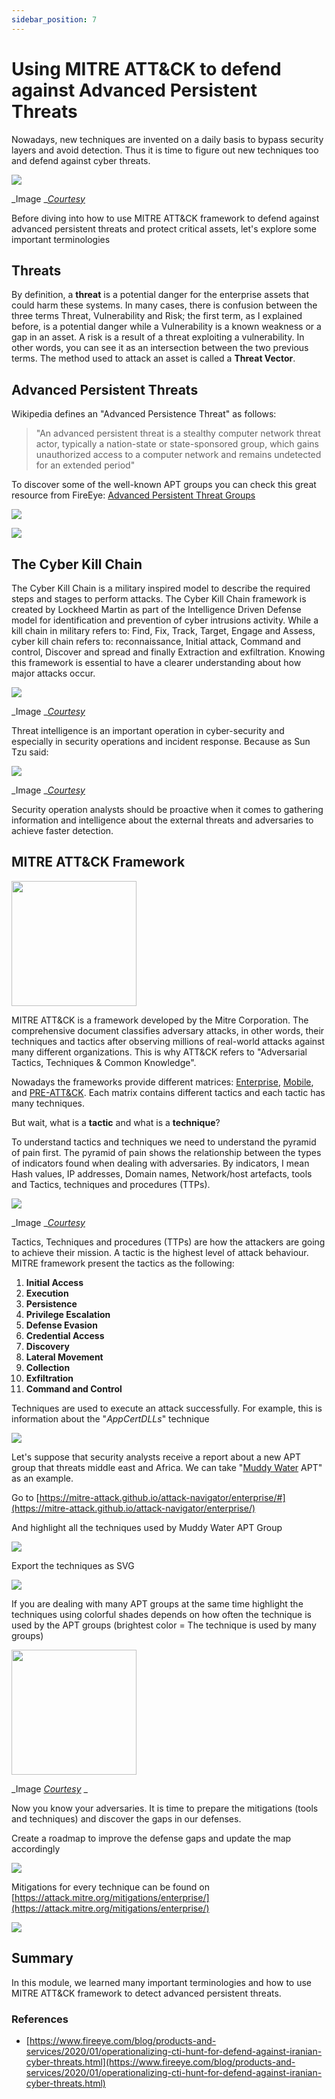 ```yaml
---
sidebar_position: 7
---
```


# Using MITRE ATT&CK to defend against Advanced Persistent Threats

Nowadays, new techniques are invented on a daily basis to bypass security layers and avoid detection. Thus it is time to figure out new techniques too and defend against cyber threats.

![](https://base.imgix.net/files/base/ebm/tdworld/image/2019/04/tdworld_13685_cyberattack_matejmo.png?auto=format&amp;fit=crop&amp;h=432&amp;w=768)

_Image _[_Courtesy_](https://base.imgix.net/files/base/ebm/tdworld/image/2019/04/tdworld_13685_cyberattack_matejmo.png?auto=format&amp;fit=crop&amp;h=432&amp;w=768)

Before diving into how to use MITRE ATT&amp;CK framework to defend against advanced persistent threats and protect critical assets, let&#39;s explore some important terminologies

##  Threats 


By definition, a  **threat**  is a potential danger for the enterprise assets that could harm these systems. In many cases, there is confusion between the three terms Threat, Vulnerability and Risk; the first term, as I explained before, is a potential danger while a Vulnerability is a known weakness or a gap in an asset. A risk is a result of a threat exploiting a vulnerability. In other words, you can see it as an intersection between the two previous terms. The method used to attack an asset is called a  **Threat Vector**.

## Advanced Persistent Threats 

Wikipedia defines an &quot;Advanced Persistence Threat&quot; as follows:

> "An advanced persistent threat is a stealthy computer network threat actor, typically a nation-state or state-sponsored group, which gains unauthorized access to a computer network and remains undetected for an extended period"

To discover some of the well-known APT groups you can check this great resource from FireEye: [Advanced Persistent Threat Groups](https://www.fireeye.com/current-threats/apt-groups.html)

![](https://lh4.googleusercontent.com/TCVMwDJMikRxMYcpfTntHg-M0FVI6ywuriDY6bfRP80NhoE88Mmv_t6T6fXFOBPxnwTe7ooGyb8hvVSxdmBCNnPPfbbgEws_tZDqRrZpz95p_vh5sOOvgvKdq1mPCxUoprgz6ik)

![](https://lh6.googleusercontent.com/ZThxerykAyaiXocODKqI8QEGo3m05SOHSZIbOdV1j3Rz4wnUVQTkrP6eHjmn0DgXEv5f0Ed249mR-Hxci3_hKQN5g52tL2CnNg7bXkATMr6qf7ERSPK5ribQ0N1xUo8L484KGBA)

##  The Cyber Kill Chain 

The Cyber Kill Chain is a military inspired model to describe the required steps and stages to perform attacks. The Cyber Kill Chain framework is created by Lockheed Martin as part of the Intelligence Driven Defense model for identification and prevention of cyber intrusions activity. While a kill chain in military refers to: Find, Fix, Track, Target, Engage and Assess, cyber kill chain refers to: reconnaissance, Initial attack, Command and control, Discover and spread and finally Extraction and exfiltration. Knowing this framework is essential to have a clearer understanding about how major attacks occur.

![](http://www.go4hosting.com/image/blog/AttivoNetworks_KillChain2.png)

_Image _[_Courtesy_](http://www.go4hosting.com/image/blog/AttivoNetworks_KillChain2.png)

Threat intelligence is an important operation in cyber-security and especially in security operations and incident response. Because as Sun Tzu said:

![](https://www.fortinet.com/content/dam/fortinet-blog/article-images/individual-images/AbqKCT0.jpg)

_Image _[_Courtesy_](https://www.fortinet.com/content/dam/fortinet-blog/article-images/individual-images/AbqKCT0.jpg)

Security operation analysts should be proactive when it comes to gathering information and intelligence about the external threats and adversaries to achieve faster detection.

##  MITRE ATT&amp;CK Framework 

<img src="https://lh4.googleusercontent.com/2Hkbqi1hUwm1O8Gyx1xSR8k6E-bWDW_BPBLZbUAAiy6-tzJRk29mm8Af1ByvJIwQQco17ae-2-Ie8Ud3nX4kjv6Tr0rZPQbNHYRGv76c1iIiH-Shh6V7or399uB-buLB2m1PLco" width="200px">


MITRE ATT&amp;CK is a framework developed by the Mitre Corporation. The comprehensive document classifies adversary attacks, in other words, their techniques and tactics after observing millions of real-world attacks against many different organizations. This is why ATT&amp;CK refers to &quot;Adversarial Tactics, Techniques &amp; Common Knowledge&quot;.

Nowadays the frameworks provide different matrices: [Enterprise](https://attack.mitre.org/matrices/enterprise/), [Mobile](https://attack.mitre.org/matrices/mobile/), and [PRE-ATT&amp;CK](https://attack.mitre.org/matrices/pre/). Each matrix contains different tactics and each tactic has many techniques.

But wait, what is a  **tactic**  and what is a  **technique**?

To understand tactics and techniques we need to understand the pyramid of pain first. The pyramid of pain shows the relationship between the types of indicators found when dealing with adversaries. By indicators, I mean Hash values, IP addresses, Domain names, Network/host artefacts, tools and Tactics, techniques and procedures (TTPs).

![](https://lh4.googleusercontent.com/vkdAp0IBNu27mZVCzZTtbUEGMflHiIVbM7qHq4NWeQ5QWnjFdq8yDM0WVm4W7e3_vo-v_tWv1FzUDNivAaSQk9lQg2RZCjQp_IhnsmAVh6fe7k97LY2KHTAxoaRVJvgMXbT661c)

_Image _[_Courtesy_](http://3.bp.blogspot.com/-rZkSSNqMxqA/Wvq-rMvj2FI/AAAAAAAAMkk/fgnVNRBrdnwrgF_bWy0iDi7HJ-nqLxg7QCLcBGAs/s640/Screen%2BShot%2B2018-05-15%2Bat%2B1.02.42%2BPM.png)

Tactics, Techniques and procedures (TTPs) are how the attackers are going to achieve their mission. A tactic is the highest level of attack behaviour. MITRE framework present the tactics as the following:

1. **Initial Access**
2. **Execution**
3. **Persistence**
4. **Privilege Escalation**
5. **Defense Evasion**
6. **Credential Access**
7. **Discovery**
8. **Lateral Movement**
9. **Collection**
10. **Exfiltration**
11. **Command and Control**

Techniques are used to execute an attack successfully. For example, this is information about the &quot;_AppCertDLLs_&quot; technique

![](https://lh6.googleusercontent.com/HbXY-BR_PcfCpqgAfMZVyK4-a1Gmt2sv7zFWRUKmASm9IWUHDVsqeHSnp2V6xtBWNaxQ2S9EpS8KzBGKBhrB8Xml1xDqHpDMnbms3IfZHHyslRwE8_K52mxmXSI1x9tatH9w0hI)

Let&#39;s suppose that security analysts receive a report about a new APT group that threats middle east and Africa. We can take &quot;[Muddy Water](https://www.bankinfosecurity.com/muddywater-apt-group-upgrades-tactics-to-avoid-detection-a-12504) APT&quot; as an example.

Go to [https://mitre-attack.github.io/attack-navigator/enterprise/#](https://mitre-attack.github.io/attack-navigator/enterprise/)

And highlight all the techniques used by Muddy Water APT Group

![](https://lh5.googleusercontent.com/8MwNDmK4mPniKa0L_Bzh37MkmJmcwJLPKkFsv8YtZTwU13kXZI2P9vARfpC9bhmYSmB5g8XdbP6407H93UKEQMoqa_xseHr5ml-RPBNPiKfPAvaidYElVrbuonn9RYuLIz1dA4I)

Export the techniques as SVG

![](https://lh4.googleusercontent.com/Lg7XC7BfAM6SBNbOummMk2Q4o5Kvp-8FXchWxg_Wxgiqj3aj8l1QLdM6tRTGqj8Wgivo-mQrXifqOGVJi4JvEkHkCsQB62jhRJwrtC_xG1fOd6XoO_OkyNTirII0YbDJf_vqooE)

If you are dealing with many APT groups at the same time highlight the techniques using colorful shades depends on how often the technique is used by the APT groups (brightest color = The technique is used by many groups)

<img src="https://www.schemecolor.com/wp-content/uploads/lunar-eclipses-red-colors.png" width="200px">

_Image _[_Courtesy_](https://www.schemecolor.com/wp-content/uploads/lunar-eclipses-red-colors.png)_ _

Now you know your adversaries. It is time to prepare the mitigations (tools and techniques) and discover the gaps in our defenses.

Create a roadmap to improve the defense gaps and update the map accordingly

![](https://lh3.googleusercontent.com/3zW4UI0EASdSGA5Mzjsj29-ArGsfpEyh-rDPMR1mUCUtOFAQ6mtPTdKbqXreY-sxXbNXQZaXbI49VktueIAX-U-4mLYCJRHysN1BjGcDUfGdcOnxo6KAEpwLkCoxEysooYpN-ZI)

Mitigations for every technique can be found on [https://attack.mitre.org/mitigations/enterprise/](https://attack.mitre.org/mitigations/enterprise/)

![](https://lh6.googleusercontent.com/GU6CPDE1UTMYuFtw6XSuMJg-bu1D4NyE5eBO5X4KPPuGBCQzf6R-aCQDVUbB9pqJIdR6w9G0xOaZCxCIvPlmRkcObjkcOXVDXCHqvZuO9ovl-jZtcByHNRaP-od0mVoD25wtAek)


##   Summary

In this module, we learned many important terminologies and how to use MITRE ATT&amp;CK framework to detect advanced persistent threats.


### References  

- [https://www.fireeye.com/blog/products-and-services/2020/01/operationalizing-cti-hunt-for-defend-against-iranian-cyber-threats.html](https://www.fireeye.com/blog/products-and-services/2020/01/operationalizing-cti-hunt-for-defend-against-iranian-cyber-threats.html)




